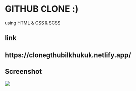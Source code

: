 <h1>GITHUB CLONE :)</h1>
using HTML & CSS & SCSS


<h2>link<h2>
https://clonegthubilkhukuk.netlify.app/
<h2>Screenshot</h2>

![](screen.gif)